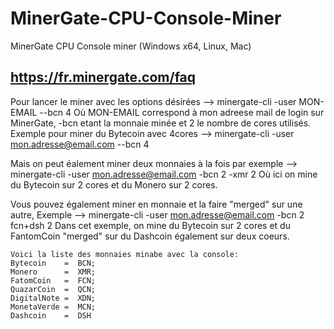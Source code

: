 # MinerGate-CPU-Console-Miner
MinerGate CPU Console miner (Windows x64, Linux, Mac)

https://fr.minergate.com/faq
-

Pour lancer le miner avec les options désirées -->  minergate-cli -user MON-EMAIL --bcn 4
Où MON-EMAIL correspond à mon adreese mail de login sur MinerGate, -bcn etant la monnaie minée et 2 le nombre de cores utilisés.
Exemple pour miner du Bytecoin avec 4cores -->  minergate-cli -user mon.adresse@email.com --bcn 4

Mais on peut éalement miner deux monnaies à la fois par exemple -->  minergate-cli -user mon.adresse@email.com -bcn 2 -xmr 2
Où ici on mine du Bytecoin sur 2 cores et du Monero sur 2 cores.

Vous pouvez également miner en monnaie et la faire "merged" sur une autre,
Exemple -->  minergate-cli -user mon.adresse@email.com -bcn 2 fcn+dsh 2
Dans cet exemple, on mine du Bytecoin sur 2 cores et du FantomCoin "merged" sur du Dashcoin également sur deux coeurs.

```
Voici la liste des monnaies minabe avec la console:
Bytecoin    =  BCN; 
Monero      =  XMR; 
FatomCoin   =  FCN; 
QuazarCoin  =  QCN; 
DigitalNote =  XDN; 
MonetaVerde =  MCN; 
Dashcoin    =  DSH
```

